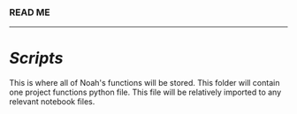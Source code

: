 ### **READ ME**
---
# *Scripts*
This is where all of Noah's functions will be stored. This folder will contain one project functions python file. This file will be relatively imported to any relevant notebook files.
